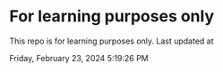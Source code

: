 # For learning purposes only
This repo is for learning purposes only.
Last updated at

Friday, February 23, 2024 5:19:26 PM

